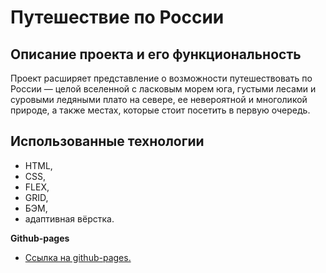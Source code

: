 # Путешествие по России

## Описание проекта и его функциональность

Проект расширяет представление о возможности путешествовать
по России — целой вселенной с ласковым морем юга, густыми лесами и
суровыми ледяными плато на севере, ее невероятной и многоликой природе,
а также местах, которые стоит посетить в первую очередь.

## Использованные технологии

- HTML,
- CSS,
- FLEX,
- GRID,
- БЭМ,
- адаптивная вёрстка.

**Github-pages**

- [Ссылка на github-pages.](https://stern-ritter.github.io/russian-travel/)
